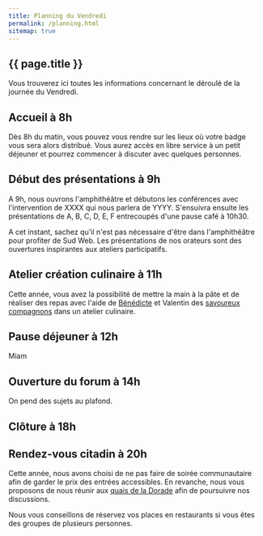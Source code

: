 ```yaml
---
title: Planning du Vendredi
permalink: /planning.html
sitemap: true
---
```


<section class="section">
<div class="wrapper" markdown="1">

# {{ page.title }}

Vous trouverez ici toutes les informations concernant le déroulé de la journée du Vendredi.

## Accueil à 8h

Dès 8h du matin, vous pouvez vous rendre sur les lieux où votre badge vous sera alors distribué. Vous aurez accès en libre service à un petit déjeuner et pourrez commencer à discuter avec quelques personnes.

## Début des présentations à 9h

A 9h, nous ouvrons l'amphithéâtre et débutons les conférences avec l'intervention de XXXX qui nous parlera de YYYY. S'ensuivra ensuite les présentations de A, B, C, D, E, F entrecoupés d'une pause café à 10h30.

A cet instant, sachez qu'il n'est pas nécessaire d'être dans l'amphithéâtre pour profiter de Sud Web. Les présentations de nos orateurs sont des ouvertures inspirantes aux ateliers participatifs.

## Atelier création culinaire à 11h

Cette année, vous avez la possibilité de mettre la main à la pâte et de réaliser des repas avec l'aide de [Bénédicte](http://www.benedictelambert.com/) et Valentin des [savoureux compagnons](https://www.savoureuxcompagnons.fr/compagnon/vluiggi/) dans un atelier culinaire. 

## Pause déjeuner à 12h

Miam

## Ouverture du forum à 14h

On pend des sujets au plafond.

## Clôture à 18h

## Rendez-vous citadin à 20h

Cette année, nous avons choisi de ne pas faire de soirée communautaire afin de garder le prix des entrées accessibles. En revanche, nous vous proposons de nous réunir aux [quais de la Dorade](https://www.openstreetmap.org/search?query=quai%20de%20la%20daurade#map=19/43.59984/1.44035) afin de poursuivre nos discussions.

Nous vous conseillons de réservez vos places en restaurants si vous êtes des groupes de plusieurs personnes.

</div>
</section>
